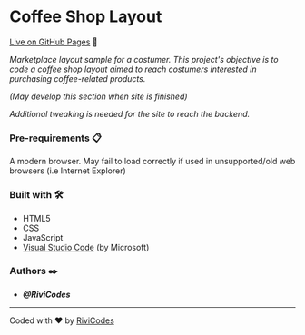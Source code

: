 # Coffee Shop Layout

[Live on GitHub Pages](https://rivicodes.github.io/coffee-shop-layout/) 🚀

_Marketplace layout sample for a costumer. This project's objective is to code a coffee shop layout aimed to reach costumers interested in purchasing coffee-related products._

_(May develop this section when site is finished)_

_Additional tweaking is needed for the site to reach the backend._

### Pre-requirements 📋

A modern browser. May fail to load correctly if used in unsupported/old web browsers (i.e Internet Explorer)

### Built with 🛠️

* HTML5
* CSS
* JavaScript
* [Visual Studio Code](https://code.visualstudio.com/) (by Microsoft)

### Authors ✒️

* ***@RiviCodes***

---

Coded with ❤️ by [RiviCodes](https://github.com/RiviCodes)

